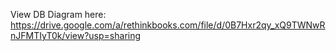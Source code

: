 View DB Diagram here: https://drive.google.com/a/rethinkbooks.com/file/d/0B7Hxr2qy_xQ9TWNwRnJFMTIyT0k/view?usp=sharing
